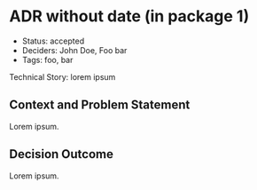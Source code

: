 # ADR without date (in package 1)

- Status: accepted
- Deciders: John Doe, Foo bar
- Tags: foo, bar

Technical Story: lorem ipsum

## Context and Problem Statement

Lorem ipsum.

## Decision Outcome

Lorem ipsum.
